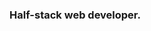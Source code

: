 ### Half-stack web developer.

<!---
utibeinyangetuk/utibeinyangetuk is a ✨ special ✨ repository because its `README.md` (this file) appears on your GitHub profile.
You can click the Preview link to take a look at your changes.
--->
